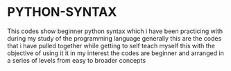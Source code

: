 # PYTHON-SYNTAX
This codes show beginner python syntax which i have been practicing with during my study of the programming language
generally this are the codes that i have pulled together while getting to self teach myself this with the objective of using it 
it in my interest
the codes are beginner and arranged in a series of levels from easy to broader concepts

